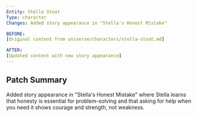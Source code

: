 ```yaml
---
Entity: Stella Stoat
Type: character
Changes: Added story appearance in "Stella's Honest Mistake"

BEFORE:
[Original content from universe/characters/stella-stoat.md]

AFTER:
[Updated content with new story appearance]
---
```


## Patch Summary
Added story appearance in "Stella's Honest Mistake" where Stella learns that honesty is essential for problem-solving and that asking for help when you need it shows courage and strength, not weakness.
